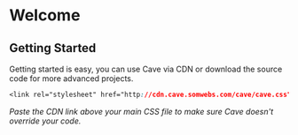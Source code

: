 


# Welcome

## Getting Started

Getting started is easy, you can use Cave via CDN or download the source code for more advanced projects. 

```css
<link rel="stylesheet" href="http://cdn.cave.somwebs.com/cave/cave.css">
```
*Paste the CDN link above your main CSS file to make sure Cave doesn't override your code.*






